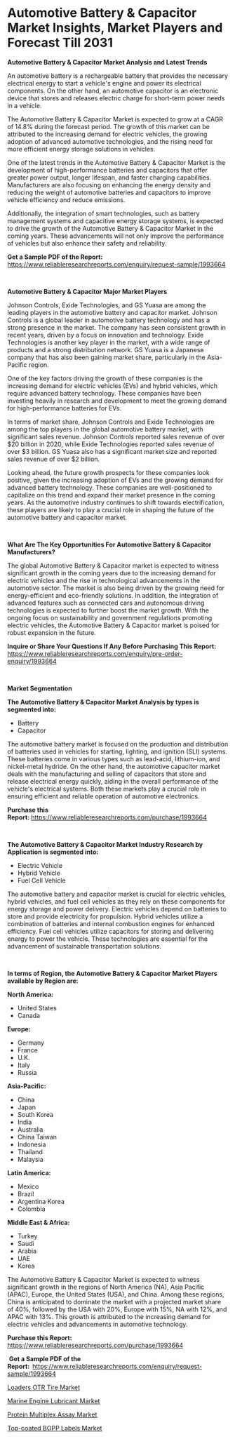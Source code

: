 <p><h1>Automotive Battery & Capacitor Market Insights, Market Players and Forecast Till 2031</h1></p><p><strong>Automotive Battery & Capacitor Market Analysis and Latest Trends</strong></p>
<p><p>An automotive battery is a rechargeable battery that provides the necessary electrical energy to start a vehicle's engine and power its electrical components. On the other hand, an automotive capacitor is an electronic device that stores and releases electric charge for short-term power needs in a vehicle.</p><p>The Automotive Battery & Capacitor Market is expected to grow at a CAGR of 14.8% during the forecast period. The growth of this market can be attributed to the increasing demand for electric vehicles, the growing adoption of advanced automotive technologies, and the rising need for more efficient energy storage solutions in vehicles.</p><p>One of the latest trends in the Automotive Battery & Capacitor Market is the development of high-performance batteries and capacitors that offer greater power output, longer lifespan, and faster charging capabilities. Manufacturers are also focusing on enhancing the energy density and reducing the weight of automotive batteries and capacitors to improve vehicle efficiency and reduce emissions.</p><p>Additionally, the integration of smart technologies, such as battery management systems and capacitive energy storage systems, is expected to drive the growth of the Automotive Battery & Capacitor Market in the coming years. These advancements will not only improve the performance of vehicles but also enhance their safety and reliability.</p></p>
<p><strong>Get a Sample PDF of the Report:&nbsp;</strong> <a href="https://www.reliableresearchreports.com/enquiry/request-sample/1993664">https://www.reliableresearchreports.com/enquiry/request-sample/1993664</a></p>
<p>&nbsp;</p>
<p><strong>Automotive Battery & Capacitor Major Market Players</strong></p>
<p><p>Johnson Controls, Exide Technologies, and GS Yuasa are among the leading players in the automotive battery and capacitor market. Johnson Controls is a global leader in automotive battery technology and has a strong presence in the market. The company has seen consistent growth in recent years, driven by a focus on innovation and technology. Exide Technologies is another key player in the market, with a wide range of products and a strong distribution network. GS Yuasa is a Japanese company that has also been gaining market share, particularly in the Asia-Pacific region.</p><p>One of the key factors driving the growth of these companies is the increasing demand for electric vehicles (EVs) and hybrid vehicles, which require advanced battery technology. These companies have been investing heavily in research and development to meet the growing demand for high-performance batteries for EVs.</p><p>In terms of market share, Johnson Controls and Exide Technologies are among the top players in the global automotive battery market, with significant sales revenue. Johnson Controls reported sales revenue of over $20 billion in 2020, while Exide Technologies reported sales revenue of over $3 billion. GS Yuasa also has a significant market size and reported sales revenue of over $2 billion.</p><p>Looking ahead, the future growth prospects for these companies look positive, given the increasing adoption of EVs and the growing demand for advanced battery technology. These companies are well-positioned to capitalize on this trend and expand their market presence in the coming years. As the automotive industry continues to shift towards electrification, these players are likely to play a crucial role in shaping the future of the automotive battery and capacitor market.</p></p>
<p>&nbsp;</p>
<p><strong>What Are The Key Opportunities For Automotive Battery & Capacitor Manufacturers?</strong></p>
<p><p>The global Automotive Battery & Capacitor market is expected to witness significant growth in the coming years due to the increasing demand for electric vehicles and the rise in technological advancements in the automotive sector. The market is also being driven by the growing need for energy-efficient and eco-friendly solutions. In addition, the integration of advanced features such as connected cars and autonomous driving technologies is expected to further boost the market growth. With the ongoing focus on sustainability and government regulations promoting electric vehicles, the Automotive Battery & Capacitor market is poised for robust expansion in the future.</p></p>
<p><strong>Inquire or Share Your Questions If Any Before Purchasing This Report:</strong> <a href="https://www.reliableresearchreports.com/enquiry/pre-order-enquiry/1993664">https://www.reliableresearchreports.com/enquiry/pre-order-enquiry/1993664</a></p>
<p>&nbsp;</p>
<p><strong>Market Segmentation</strong></p>
<p><strong>The Automotive Battery & Capacitor Market Analysis by types is segmented into:</strong></p>
<p><ul><li>Battery</li><li>Capacitor</li></ul></p>
<p><p>The automotive battery market is focused on the production and distribution of batteries used in vehicles for starting, lighting, and ignition (SLI) systems. These batteries come in various types such as lead-acid, lithium-ion, and nickel-metal hydride. On the other hand, the automotive capacitor market deals with the manufacturing and selling of capacitors that store and release electrical energy quickly, aiding in the overall performance of the vehicle's electrical systems. Both these markets play a crucial role in ensuring efficient and reliable operation of automotive electronics.</p></p>
<p><strong>Purchase this Report:&nbsp;</strong><a href="https://www.reliableresearchreports.com/purchase/1993664">https://www.reliableresearchreports.com/purchase/1993664</a></p>
<p>&nbsp;</p>
<p><strong>The Automotive Battery & Capacitor Market Industry Research by Application is segmented into:</strong></p>
<p><ul><li>Electric Vehicle</li><li>Hybrid Vehicle</li><li>Fuel Cell Vehicle</li></ul></p>
<p><p>The automotive battery and capacitor market is crucial for electric vehicles, hybrid vehicles, and fuel cell vehicles as they rely on these components for energy storage and power delivery. Electric vehicles depend on batteries to store and provide electricity for propulsion. Hybrid vehicles utilize a combination of batteries and internal combustion engines for enhanced efficiency. Fuel cell vehicles utilize capacitors for storing and delivering energy to power the vehicle. These technologies are essential for the advancement of sustainable transportation solutions.</p></p>
<p>&nbsp;</p>
<p><strong>In terms of Region, the Automotive Battery & Capacitor Market Players available by Region are:</strong></p>
<p>
    <p> <strong> North America: </strong>
        <ul>
            <li>United States</li>
            <li>Canada</li>
        </ul>
        </p> 
    <p> <strong> Europe: </strong>
        <ul>
            <li>Germany</li>
            <li>France</li>
            <li>U.K.</li>
            <li>Italy</li>
            <li>Russia</li>
        </ul>
        </p> 
    <p> <strong> Asia-Pacific: </strong>
        <ul>
            <li>China</li>
            <li>Japan</li>
            <li>South Korea</li>
            <li>India</li>
            <li>Australia</li>
            <li>China Taiwan</li>
            <li>Indonesia</li>
            <li>Thailand</li>
            <li>Malaysia</li>
        </ul>
        </p> 
    <p> <strong> Latin America: </strong>
        <ul>
            <li>Mexico</li>
            <li>Brazil</li>
            <li>Argentina Korea</li>
            <li>Colombia</li>
        </ul>
        </p> 
    <p> <strong> Middle East & Africa: </strong>
        <ul>
            <li>Turkey</li>
            <li>Saudi</li>
            <li>Arabia</li>
            <li>UAE</li>
            <li>Korea</li>
        </ul>
    </p>
    </p>
<p><p>The Automotive Battery & Capacitor Market is expected to witness significant growth in the regions of North America (NA), Asia Pacific (APAC), Europe, the United States (USA), and China. Among these regions, China is anticipated to dominate the market with a projected market share of 40%, followed by the USA with 20%, Europe with 15%, NA with 12%, and APAC with 13%. This growth is attributed to the increasing demand for electric vehicles and advancements in automotive technology.</p></p>
<p><strong>Purchase this Report: </strong><a href="https://www.reliableresearchreports.com/purchase/1993664">https://www.reliableresearchreports.com/purchase/1993664</a></p>
<p>&nbsp;<strong>Get a Sample PDF of the Report:&nbsp;&nbsp;</strong><a href="https://www.reliableresearchreports.com/enquiry/request-sample/1993664">https://www.reliableresearchreports.com/enquiry/request-sample/1993664</a></p>
<p><strong></strong></p>
<p><p><a href="https://view.publitas.com/reportprime-1/loaders-otr-tire-market-share-market-new-trends-analysis-report-by-type-by-application-by-end-use-by-region-and-segment-forecasts-2023-2030/">Loaders OTR Tire Market</a></p><p><a href="https://summer-dogwood-3e9.notion.site/Marine-Engine-Lubricant-Market-Size-Furnishes-Valuable-Information-Encompassing-Market-Share-Market-7c6d775cd09b47ec9cd0f2660bb27ed7">Marine Engine Lubricant Market</a></p><p><a href="https://view.publitas.com/reportprime-1/protein-multiplex-assay-market-research-report-reveals-the-latest-trends-and-opportunities-of-this-market-for-period-from-2023-2030/">Protein Multiplex Assay Market</a></p><p><a href="https://view.publitas.com/reportprime-1/insights-into-top-coated-bopp-labels-market-size-analysing-market-share-trends-and-growth-from-2023-to-2030/">Top-coated BOPP Labels Market</a></p></p>
